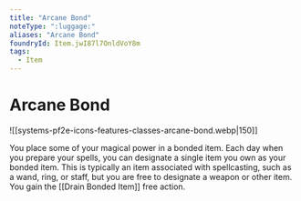 ```yaml
---
title: "Arcane Bond"
noteType: ":luggage:"
aliases: "Arcane Bond"
foundryId: Item.jwI87l7OnldVoY8m
tags:
  - Item
---
```


# Arcane Bond
![[systems-pf2e-icons-features-classes-arcane-bond.webp|150]]

You place some of your magical power in a bonded item. Each day when you prepare your spells, you can designate a single item you own as your bonded item. This is typically an item associated with spellcasting, such as a wand, ring, or staff, but you are free to designate a weapon or other item. You gain the [[Drain Bonded Item]] free action.
